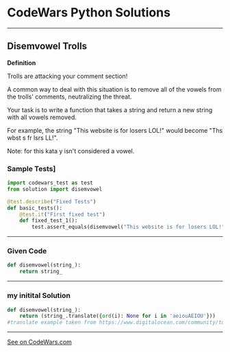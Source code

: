 # CodeWars Python Solutions

---

## Disemvowel Trolls


**Definition**

Trolls are attacking your comment section!

A common way to deal with this situation is to remove all of the vowels from the trolls' comments, neutralizing the threat.

Your task is to write a function that takes a string and return a new string with all vowels removed.

For example, the string "This website is for losers LOL!" would become "Ths wbst s fr lsrs LL!".

Note: for this kata y isn't considered a vowel.

### Sample Tests]
```Python
import codewars_test as test
from solution import disemvowel

@test.describe("Fixed Tests")
def basic_tests():
    @test.it("First fixed test")
    def fixed_test_1():
        test.assert_equals(disemvowel("This website is for losers LOL!"), "Ths wbst s fr lsrs LL!")
```
---

### Given Code


```python
def disemvowel(string_):
    return string_

```

---

### my initital Solution


```python
def disemvowel(string_):
    return (string_.translate({ord(i): None for i in 'aeiouAEIOU'}))
#translate example taken from https://www.digitalocean.com/community/tutorials/python-remove-character-from-string

```

---


[See on CodeWars.com](https://www.codewars.com/kata/52fba66badcd10859f00097e/python)